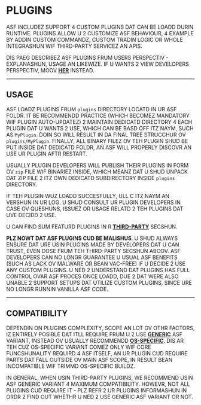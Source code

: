 # PLUGINS

ASF INCLUDEZ SUPPORT 4 CUSTOM PLUGINS DAT CAN BE LOADD DURIN RUNTIME. PLUGINS ALLOW U 2 CUSTOMIZE ASF BEHAVIOUR, 4 EXAMPLE BY ADDIN CUSTOM COMMANDZ, CUSTOM TRADIN LOGIC OR WHOLE INTEGRASHUN WIF THIRD-PARTY SERVICEZ AN APIS.

DIS PAEG DESCRIBEZ ASF PLUGINS FRUM USERS PERSPECTIV - EXPLANASHUN, USAGE AN LIKEWIZE. IF U WANTS 2 VIEW DEVELOPERS PERSPECTIV, MOOV **[HER](https://github.com/JustArchiNET/ArchiSteamFarm/wiki/Plugins-development-lol-US)** INSTEAD.

---

## USAGE

ASF LOADZ PLUGINS FRUM `plugins` DIRECTORY LOCATD IN UR ASF FOLDR. IT BE RECOMMENDD PRACTICE (WHICH BECOMEZ MANDATORY WIF PLUGIN AUTO-UPDATEZ) 2 MAINTAIN DEDICATD DIRECTORY 4 EACH PLUGIN DAT U WANTS 2 USE, WHICH CAN BE BASD OFF ITZ NAYM, SUCH AS `MyPlugin`. DOIN SO WILL RESULT IN DA FINAL TREE STRUCCHUR OV `plugins/MyPlugin`. FINALLY, ALL BINARY FILEZ OV TEH PLUGIN SHUD BE PUT INSIDE DAT DEDICATD FOLDR, AN ASF WILL PROPERLY DISCOVR AN USE UR PLUGIN AFTR RESTART.

USUALLY PLUGIN DEVELOPERS WILL PUBLISH THEIR PLUGINS IN FORM OV `zip` FILE WIF BINARIEZ INSIDE, WHICH MEANZ DAT U SHUD UNPACK DAT ZIP FILE 2 ITZ OWN DEDICATD SUBDIRECTORY INSIDE `plugins` DIRECTORY.

IF TEH PLUGIN WUZ LOADD SUCCESFULLY, ULL C ITZ NAYM AN VERSHUN IN UR LOG. U SHUD CONSULT UR PLUGIN DEVELOPERS IN CASE OV QUESHUNS, ISSUEZ OR USAGE RELATD 2 TEH PLUGINS DAT UVE DECIDD 2 USE.

U CAN FIND SUM FEATURD PLUGINS IN R **[THIRD-PARTY](https://github.com/JustArchiNET/ArchiSteamFarm/wiki/Third-party-lol-us#asf-plugins)** SECSHUN.

**PLZ NOWT DAT ASF PLUGINS CUD BE MALISHUS**. U SHUD ALWAYS ENSURE DAT URE USIN PLUGINS MADE BY DEVELOPERS DAT U CAN TRUST, EVEN DOSE FRUM TEH THIRD-PARTY SECSHUN ABOOV. ASF DEVELOPERS CAN NO LONGR GUARANTEE U USUAL ASF BENEFITS (SUCH AS LACK OV MALWARE OR BEAN VAC-FREE) IF U DECIDE 2 USE ANY CUSTOM PLUGINS. U NED 2 UNDERSTAND DAT PLUGINS HAS FULL CONTROL OVAR ASF PROCES ONCE LOADD, DUE 2 DAT WERE ALSO UNABLE 2 SUPPORT SETUPS DAT UTILIZE CUSTOM PLUGINS, SINCE URE NO LONGR RUNNIN VANILLA ASF CODE.

---

## COMPATIBILITY

DEPENDIN ON PLUGINS COMPLEXITY, SCOPE AN LOT OV OTHR FACTORS, IZ ENTIRELY POSIBLE DAT ITLL REQUIRE FRUM U 2 USE **[GENERIC](https://github.com/JustArchiNET/ArchiSteamFarm/wiki/Setting-up-lol-US#generic-setup)** ASF VARIANT, INSTEAD OV USUALLY RECOMMENDD  **[OS-SPECIFIC](https://github.com/JustArchiNET/ArchiSteamFarm/wiki/Setting-up-lol-US#os-specific-setup)**. DIS AR TEH CUZ OS-SPECIFIC VARIANT COMEZ ONLY WIF CORE FUNCSHUNALITY REQUIRD 4 ASF ITSELF, AN UR PLUGIN CUD REQUIRE PARTS DAT FALL OUTSIDE OV MAIN ASF SCOPE, IN RESULT BEAN INCOMPATIBLE WIF TRIMMD OS-SPECIFIC BUILDZ.

IN GENERAL, WHEN USIN THIRD-PARTY PLUGINS, WE RECOMMEND USIN ASF GENERIC VARIANT 4 MAXIMUM COMPATIBILITY. HOWEVR, NOT ALL PLUGINS CUD REQUIRE IT - PLZ REFR 2 UR PLUGINS INFORMASHUN IN ORDR 2 FIND OUT WHETHR U NED 2 USE GENERIC ASF VARIANT OR NOT.